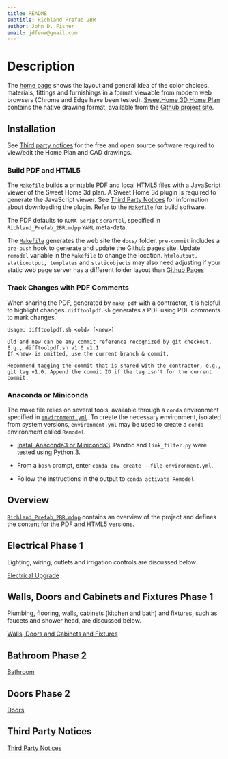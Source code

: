 ```yaml
---
title: README
subtitle: Richland Prefab 2BR
author: John D. Fisher
email: jdfenw@gmail.com
---
```


# Description

The [home page](https://jfishe.github.io/Richland_prefab_2br/) shows the layout
and general idea of the color choices, materials, fittings and furnishings in
a format viewable from modern web browsers (Chrome and Edge have been tested).
[SweetHome 3D Home Plan](Home_Plan.sh3d) contains the native drawing format,
available from the
[Github project site](https://github.com/jfishe/Richland_prefab_2br "jfishe/Richland_prefab_2br").

## Installation

See [Third party notices](#third-party-notices) for the free and open source
software required to view/edit the Home Plan and CAD drawings.

### Build PDF and HTML5

The [`Makefile`][makefile] builds a printable PDF and local HTML5 files with
a JavaScript viewer of the Sweet Home 3d plan. A Sweet Home 3d plugin is
required to generate the JavaScript viewer. See
[Third Party Notices](#third-party-notices) for information about downloading
the plugin. Refer to the [`Makefile`][makefile] for build software.

The PDF defaults to `KOMA-Script` `scrartcl`, specified in
`Richland_Prefab_2BR.mdpp` `YAML` meta-data.

The [`Makefile`][makefile] generates the web site the `docs/` folder.
`pre-commit` includes a `pre-push` hook to generate and update the Github pages
site. Update `remodel` variable in the `Makefile` to change the location.
`htmloutput, staticoutput, templates` and `staticobjects` may also need
adjusting if your static web page server has a different folder layout than
[Github Pages](https://pages.github.com/)

[makefile]: Makefile

### Track Changes with PDF Comments

When sharing the PDF, generated by `make pdf` with a contractor, it is helpful
to highlight changes. `difftoolpdf.sh` generates a PDF using PDF comments to
mark changes.

```man
Usage: difftoolpdf.sh <old> [<new>]

Old and new can be any commit reference recognized by git checkout.
E.g., difftoolpdf.sh v1.0 v1.1
If <new> is omitted, use the current branch & commit.

Recommend tagging the commit that is shared with the contractor, e.g.,
git tag v1.0. Append the commit ID if the tag isn't for the current commit.
```

### Anaconda or Miniconda

The make file relies on several tools, available through a `conda` environment
specified in [`environment.yml`](environment.yml). To create the necessary
environment, isolated from system versions, `environment.yml` may be used to
create a `conda` environment called `Remodel`.

- [Install Anaconda3 or Miniconda3](https://conda.io/docs/). Pandoc and
  `link_filter.py` were tested using Python 3.
- From a `bash` prompt, enter `conda env create --file environment.yml`.
- Follow the instructions in the output to `conda activate Remodel`.

  <!-- >  TODO:  <17-11-18, JD Fisher>
       > Add installation instructions for Ubuntu make, XeLaTeX, etc.
  <!-- >  TODO:  <09-11-24, JD Fisher>
       > Convert pandoc.css to use:
       > pandoc --print-default-data-file=templates/styles.html
  -->

## Overview

[`Richland_Prefab_2BR.mdpp`](Richland_Prefab_2BR.mdpp) contains an overview of
the project and defines the content for the PDF and HTML5 versions.

## Electrical Phase 1

Lighting, wiring, outlets and irrigation controls are discussed below.

[Electrical Upgrade](Electrical.md)

## Walls, Doors and Cabinets and Fixtures Phase 1

Plumbing, flooring, walls, cabinets (kitchen and bath) and fixtures, such as
faucets and shower head, are discussed below.

[Walls, Doors and Cabinets and Fixtures](Walls_Doors_Cabinets.md)

## Bathroom Phase 2

[Bathroom](Bathroom.md)

## Doors Phase 2

[Doors](Doors_Phase2.md)

## Third Party Notices

[Third Party Notices](THIRD-PARTY-NOTICES.md)

